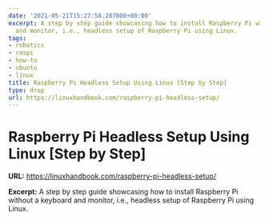 ```yaml
---
date: '2021-05-21T15:27:58.287000+00:00'
excerpt: A step by step guide showcasing how to install Raspberry Pi without a keyboard
  and monitor, i.e., headless setup of Raspberry Pi using Linux.
tags:
- robotics
- raspi
- how-to
- ubuntu
- linux
title: Raspberry Pi Headless Setup Using Linux [Step by Step]
type: drop
url: https://linuxhandbook.com/raspberry-pi-headless-setup/
---
```


# Raspberry Pi Headless Setup Using Linux [Step by Step]

**URL:** https://linuxhandbook.com/raspberry-pi-headless-setup/

**Excerpt:** A step by step guide showcasing how to install Raspberry Pi without a keyboard and monitor, i.e., headless setup of Raspberry Pi using Linux.
